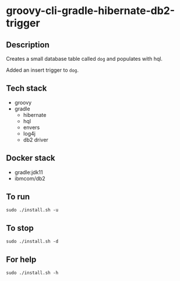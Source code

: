 # groovy-cli-gradle-hibernate-db2-trigger

## Description
Creates a small database table
called `dog` and populates with hql.

Added an insert trigger to `dog`.

## Tech stack
- groovy
- gradle
  - hibernate
  - hql
  - envers
  - log4j
  - db2 driver

## Docker stack
- gradle:jdk11
- ibmcom/db2

## To run
`sudo ./install.sh -u`

## To stop
`sudo ./install.sh -d`

## For help
`sudo ./install.sh -h`
